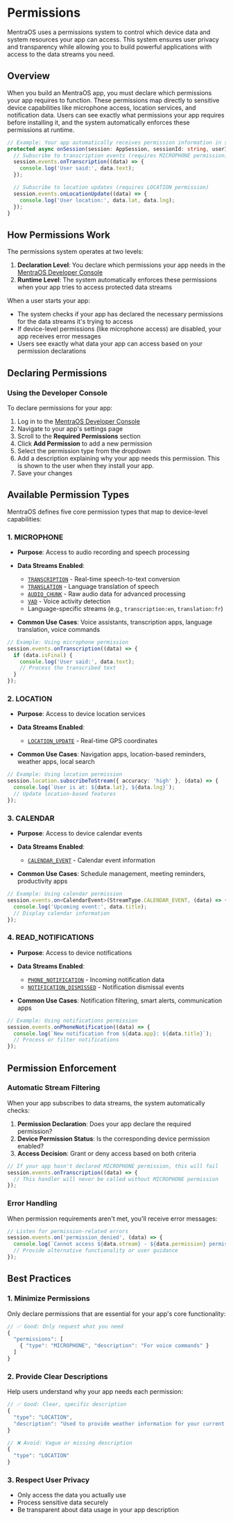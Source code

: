 # Permissions

MentraOS uses a permissions system to control which device data and system resources your app can access. This system ensures user privacy and transparency while allowing you to build powerful applications with access to the data streams you need.

## Overview

When you build an MentraOS app, you must declare which permissions your app requires to function. These permissions map directly to sensitive device capabilities like microphone access, location services, and notification data. Users can see exactly what permissions your app requires before installing it, and the system automatically enforces these permissions at runtime.

```typescript
// Example: Your app automatically receives permission information in session
protected async onSession(session: AppSession, sessionId: string, userId: string): Promise<void> {
  // Subscribe to transcription events (requires MICROPHONE permission)
  session.events.onTranscription((data) => {
    console.log('User said:', data.text);
  });

  // Subscribe to location updates (requires LOCATION permission)
  session.events.onLocationUpdate((data) => {
    console.log('User location:', data.lat, data.lng);
  });
}
```

## How Permissions Work

The permissions system operates at two levels:

1. **Declaration Level**: You declare which permissions your app needs in the [MentraOS Developer Console](https://console.mentra.glass/)
2. **Runtime Level**: The system automatically enforces these permissions when your app tries to access protected data streams

When a user starts your app:
- The system checks if your app has declared the necessary permissions for the data streams it's trying to access
- If device-level permissions (like microphone access) are disabled, your app receives error messages
- Users see exactly what data your app can access based on your permission declarations

## Declaring Permissions

### Using the Developer Console

To declare permissions for your app:

1. Log in to the [MentraOS Developer Console](https://console.mentra.glass/)
2. Navigate to your app's settings page
3. Scroll to the **Required Permissions** section
4. Click **Add Permission** to add a new permission
5. Select the permission type from the dropdown
6. Add a description explaining why your app needs this permission.  This is shown to the user when they install your app.
7. Save your changes

## Available Permission Types

MentraOS defines five core permission types that map to device-level capabilities:

### 1. **MICROPHONE**

- **Purpose**: Access to audio recording and speech processing
- **Data Streams Enabled**:
  - [`TRANSCRIPTION`](/reference/enums#streamtype) - Real-time speech-to-text conversion
  - [`TRANSLATION`](/reference/enums#streamtype) - Language translation of speech
  - [`AUDIO_CHUNK`](/reference/enums#streamtype) - Raw audio data for advanced processing
  - [`VAD`](/reference/enums#streamtype) - Voice activity detection
  - Language-specific streams (e.g., `transcription:en`, `translation:fr`)

- **Common Use Cases**: Voice assistants, transcription apps, language translation, voice commands

```typescript
// Example: Using microphone permission
session.events.onTranscription((data) => {
  if (data.isFinal) {
    console.log('User said:', data.text);
    // Process the transcribed text
  }
});
```

### 2. **LOCATION**

- **Purpose**: Access to device location services
- **Data Streams Enabled**:
  - [`LOCATION_UPDATE`](/reference/enums#streamtype) - Real-time GPS coordinates

- **Common Use Cases**: Navigation apps, location-based reminders, weather apps, local search

```typescript
// Example: Using location permission
session.location.subscribeToStream({ accuracy: 'high' }, (data) => {
  console.log(`User is at: ${data.lat}, ${data.lng}`);
  // Update location-based features
});
```

### 3. **CALENDAR**

- **Purpose**: Access to device calendar events
- **Data Streams Enabled**:
  - [`CALENDAR_EVENT`](/reference/enums#streamtype) - Calendar event information

- **Common Use Cases**: Schedule management, meeting reminders, productivity apps

```typescript
// Example: Using calendar permission
session.events.on<CalendarEvent>(StreamType.CALENDAR_EVENT, (data) => {
  console.log('Upcoming event:', data.title);
  // Display calendar information
});
```

### 4. **READ_NOTIFICATIONS**

- **Purpose**: Access to device notifications
- **Data Streams Enabled**:
  - [`PHONE_NOTIFICATION`](/reference/enums#streamtype) - Incoming notification data
  - [`NOTIFICATION_DISMISSED`](/reference/enums#streamtype) - Notification dismissal events

- **Common Use Cases**: Notification filtering, smart alerts, communication apps

```typescript
// Example: Using notifications permission
session.events.onPhoneNotification((data) => {
  console.log(`New notification from ${data.app}: ${data.title}`);
  // Process or filter notifications
});
```


## Permission Enforcement

### Automatic Stream Filtering

When your app subscribes to data streams, the system automatically checks:

1. **Permission Declaration**: Does your app declare the required permission?
2. **Device Permission Status**: Is the corresponding device permission enabled?
3. **Access Decision**: Grant or deny access based on both criteria

```typescript
// If your app hasn't declared MICROPHONE permission, this will fail
session.events.onTranscription((data) => {
  // This handler will never be called without MICROPHONE permission
});
```

### Error Handling

When permission requirements aren't met, you'll receive error messages:

```typescript
// Listen for permission-related errors
session.events.on('permission_denied', (data) => {
  console.log(`Cannot access ${data.stream} - ${data.permission} permission required`);
  // Provide alternative functionality or user guidance
});
```

## Best Practices

### 1. **Minimize Permissions**

Only declare permissions that are essential for your app's core functionality:

```typescript
// ✅ Good: Only request what you need
{
  "permissions": [
    { "type": "MICROPHONE", "description": "For voice commands" }
  ]
}
```

### 2. **Provide Clear Descriptions**

Help users understand why your app needs each permission:

```typescript
// ✅ Good: Clear, specific description
{
  "type": "LOCATION",
  "description": "Used to provide weather information for your current location"
}

// ❌ Avoid: Vague or missing description
{
  "type": "LOCATION"
}
```

### 3. **Respect User Privacy**

- Only access the data you actually use
- Process sensitive data securely
- Be transparent about data usage in your app description
